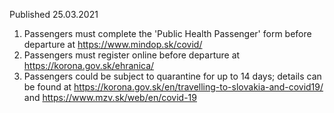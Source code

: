 Published 25.03.2021
1. Passengers must complete the 'Public Health Passenger' form before departure at <a href="https://www.mindop.sk/covid/">https://www.mindop.sk/covid/</a> 
2. Passengers must register online before departure at <a href="https://korona.gov.sk/ehranica/">https://korona.gov.sk/ehranica/</a> 
3. Passengers could be subject to quarantine for up to 14 days; details can be found at <a href="https://korona.gov.sk/en/travelling-to-slovakia-and-covid19/">https://korona.gov.sk/en/travelling-to-slovakia-and-covid19/</a> and <a href="https://www.mzv.sk/web/en/covid-19">https://www.mzv.sk/web/en/covid-19</a>

